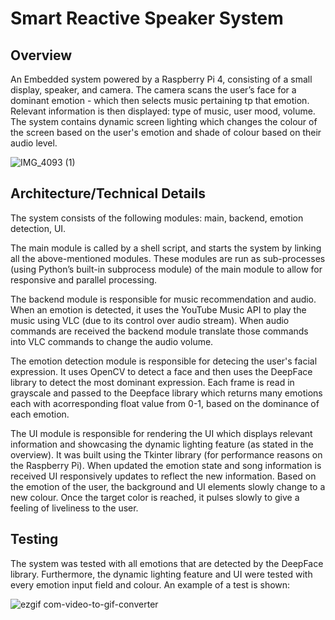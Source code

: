 # Smart Reactive Speaker System

## Overview
An Embedded system powered by a Raspberry Pi 4, consisting of a small display, speaker, and camera. The camera scans the user’s face for a dominant emotion - which then selects music pertaining tp that emotion. Relevant information is then displayed: type of music, user mood, volume. The system contains dynamic screen lighting which changes the colour of the screen based on the user's emotion and shade of colour based on their audio level. 

![IMG_4093 (1)](https://github.com/a3shoaib/SmartSpeakerSystem/assets/112360617/777c2582-efcb-4de4-9a00-1de3e2d72518)


## Architecture/Technical Details
The system consists of the following modules: main, backend, emotion detection, UI. 

The main module is called by a shell script, and starts the system by linking all the above-mentioned modules. These modules are run as sub-processes (using Python’s built-in subprocess module) of the main module to allow for responsive and parallel processing.

The backend module is responsible for music recommendation and audio. When an emotion is detected, it uses the YouTube Music API to play the music using VLC (due to its control over audio stream). When audio commands are received the backend module translate those commands into VLC commands to change the audio volume. 

The emotion detection module is responsible for detecing the user's facial expression. It uses OpenCV to detect a face and then uses the DeepFace library to detect the most dominant expression. Each frame is read in grayscale and passed to the Deepface library which returns many emotions each with acorresponding float value from 0-1, based on the dominance of each emotion. 

The UI module is responsible for rendering the UI which displays relevant information and showcasing the dynamic lighting feature (as stated in the overview). It was built using the Tkinter library (for performance reasons on the Raspberry Pi). When updated the emotion state and song information is received UI responsively updates to reflect the new information. Based on the emotion of the user, the background and UI elements slowly change to a new colour. Once the target color is reached, it pulses slowly to give a feeling of liveliness to the user. 

## Testing
The system was tested with all emotions that are detected by the DeepFace library. Furthermore, the dynamic lighting feature and UI were tested with every emotion input field and colour. An example of a test is shown: 

![ezgif com-video-to-gif-converter](https://github.com/a3shoaib/SmartSpeakerSystem/assets/112360617/f6ea2734-3cee-44a5-acc3-408908e6ff8f)
